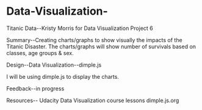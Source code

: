 # Data-Visualization-
Titanic Data--Kristy Morris for Data Visualization Project 6


Summary--Creating charts/graphs to show visually the impacts of the Titanic Disaster.  The charts/graphs will show number of survivals based on classes, age groups & sex.

Design--Data Visualization--dimple.js

I will be using dimple.js to display the charts.

Feedback--in progress

Resources--
Udacity Data Visualization course lessons
dimple.js.org 

